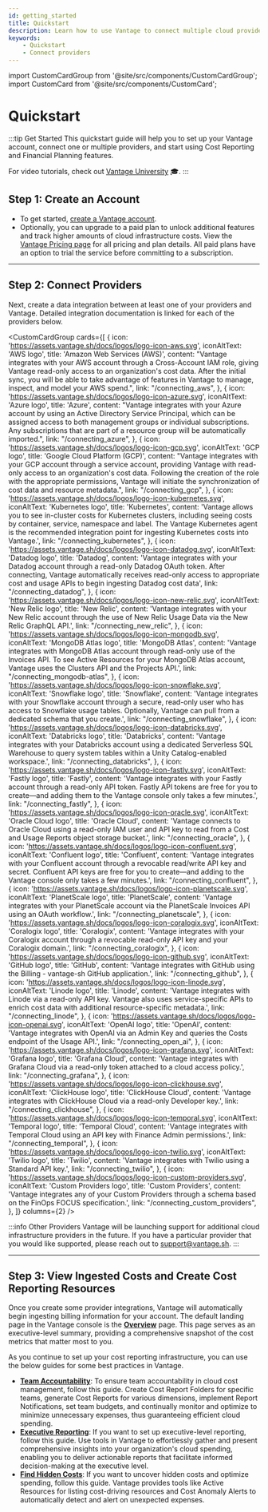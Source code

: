 ```yaml
---
id: getting_started
title: Quickstart
description: Learn how to use Vantage to connect multiple cloud providers and create cost reports as resources. 
keywords:
    - Quickstart
    - Connect providers
---
```

import CustomCardGroup from '@site/src/components/CustomCardGroup';
import CustomCard from '@site/src/components/CustomCard';

# Quickstart

:::tip Get Started
This quickstart guide will help you to set up your Vantage account, connect one or multiple providers, and start using Cost Reporting and Financial Planning features. 

For video tutorials, check out [Vantage University](/vantage_university) 🎓.
:::

## Step 1: Create an Account

- To get started, [create a Vantage account](https://console.vantage.sh/signup). 
- Optionally, you can upgrade to a paid plan to unlock additional features and track higher amounts of cloud infrastructure costs. View the [Vantage Pricing page](https://www.vantage.sh/pricing) for all pricing and plan details. All paid plans have an option to trial the service before committing to a subscription.

---

## Step 2: Connect Providers

Next, create a data integration between at least one of your providers and Vantage. Detailed integration documentation is linked for each of the providers below. 

<CustomCardGroup
  cards={[
    {
      icon: 'https://assets.vantage.sh/docs/logos/logo-icon-aws.svg',
      iconAltText: 'AWS logo',
      title: 'Amazon Web Services (AWS)',
      content: "Vantage integrates with your AWS account through a Cross-Account IAM role, giving Vantage read-only access to an organization's cost data. After the initial sync, you will be able to take advantage of features in Vantage to manage, inspect, and model your AWS spend.",
      link: "/connecting_aws",
    },
    {
      icon: 'https://assets.vantage.sh/docs/logos/logo-icon-azure.svg',
      iconAltText: 'Azure logo',
      title: 'Azure',
      content: "Vantage integrates with your Azure account by using an Active Directory Service Principal, which can be assigned access to both management groups or individual subscriptions. Any subscriptions that are part of a resource group will be automatically imported.",
      link: "/connecting_azure",
    },
    {
      icon: 'https://assets.vantage.sh/docs/logos/logo-icon-gcp.svg',
      iconAltText: 'GCP logo',
      title: 'Google Cloud Platform (GCP)',
      content: "Vantage integrates with your GCP account through a service account, providing Vantage with read-only access to an organization's cost data. Following the creation of the role with the appropriate permissions, Vantage will initiate the synchronization of cost data and resource metadata.",
      link: "/connecting_gcp",
    },
    {
      icon: 'https://assets.vantage.sh/docs/logos/logo-icon-kubernetes.svg',
      iconAltText: 'Kubernetes logo',
      title: 'Kubernetes',
      content: 'Vantage allows you to see in-cluster costs for Kubernetes clusters, including seeing costs by container, service, namespace and label. The Vantage Kubernetes agent is the recommended integration point for ingesting Kubernetes costs into Vantage.',
      link: "/connecting_kubernetes",
    },
    {
      icon: 'https://assets.vantage.sh/docs/logos/logo-icon-datadog.svg',
      iconAltText: 'Datadog logo',
      title: 'Datadog',
      content: 'Vantage integrates with your Datadog account through a read-only Datadog OAuth token. After connecting, Vantage automatically receives read-only access to appropriate cost and usage APIs to begin ingesting Datadog cost data',
      link: "/connecting_datadog",
    },
    {
      icon: 'https://assets.vantage.sh/docs/logos/logo-icon-new-relic.svg',
      iconAltText: 'New Relic logo',
      title: 'New Relic',
      content: 'Vantage integrates with your New Relic account through the use of New Relic Usage Data via the New Relic GraphQL API.',
      link: "/connecting_new_relic",
    },
    {
      icon: 'https://assets.vantage.sh/docs/logos/logo-icon-mongodb.svg',
      iconAltText: 'MongoDB Atlas logo',
      title: 'MongoDB Atlas',
      content: 'Vantage integrates with MongoDB Atlas account through read-only use of the Invoices API. To see Active Resources for your MongoDB Atlas account, Vantage uses the Clusters API and the Projects API.',
      link: "/connecting_mongodb-atlas",
    },
    {
      icon: 'https://assets.vantage.sh/docs/logos/logo-icon-snowflake.svg',
      iconAltText: 'Snowflake logo',
      title: 'Snowflake',
      content: 'Vantage integrates with your Snowflake account through a secure, read-only user who has access to Snowflake usage tables. Optionally, Vantage can pull from a dedicated schema that you create.',
      link: "/connecting_snowflake",
    },
    {
      icon: 'https://assets.vantage.sh/docs/logos/logo-icon-databricks.svg',
      iconAltText: 'Databricks logo',
      title: 'Databricks',
      content: 'Vantage integrates with your Databricks account using a dedicated Serverless SQL Warehouse to query system tables within a Unity Catalog-enabled workspace.',
      link: "/connecting_databricks",
    },
    {
      icon: 'https://assets.vantage.sh/docs/logos/logo-icon-fastly.svg',
      iconAltText: 'Fastly logo',
      title: 'Fastly',
      content: 'Vantage integrates with your Fastly account through a read-only API token. Fastly API tokens are free for you to create—and adding them to the Vantage console only takes a few minutes.',
      link: "/connecting_fastly",
    },
    {
      icon: 'https://assets.vantage.sh/docs/logos/logo-icon-oracle.svg',
      iconAltText: 'Oracle Cloud logo',
      title: 'Oracle Cloud',
      content: 'Vantage connects to Oracle Cloud using a read-only IAM user and API key to read from a Cost and Usage Reports object storage bucket.',
      link: "/connecting_oracle",
    },
    {
      icon: 'https://assets.vantage.sh/docs/logos/logo-icon-confluent.svg',
      iconAltText: 'Confluent logo',
      title: 'Confluent',
      content: 'Vantage integrates with your Confluent account through a revocable read/write API key and secret. Confluent API keys are free for you to create—and adding to the Vantage console only takes a few minutes.',
      link: "/connecting_confluent",
    },
    {
      icon: 'https://assets.vantage.sh/docs/logos/logo-icon-planetscale.svg',
      iconAltText: 'PlanetScale logo',
      title: 'PlanetScale',
      content: 'Vantage integrates with your PlanetScale account via the PlanetScale Invoices API using an OAuth workflow.',
      link: "/connecting_planetscale",
    },
    {
      icon: 'https://assets.vantage.sh/docs/logos/logo-icon-coralogix.svg',
      iconAltText: 'Coralogix logo',
      title: 'Coralogix',
      content: 'Vantage integrates with your Coralogix account through a revocable read-only API key and your Coralogix domain.',
      link: "/connecting_coralogix",
    },
    {
      icon: 'https://assets.vantage.sh/docs/logos/logo-icon-github.svg',
      iconAltText: 'GitHub logo',
      title: 'GitHub',
      content: 'Vantage integrates with GitHub using the Billing - vantage-sh GitHub application.',
      link: "/connecting_github",
    },
    {
      icon: 'https://assets.vantage.sh/docs/logos/logo-icon-linode.svg',
      iconAltText: 'Linode logo',
      title: 'Linode',
      content: 'Vantage integrates with Linode via a read-only API key. Vantage also uses service-specific APIs to enrich cost data with additional resource-specific metadata.',
      link: "/connecting_linode",
    },
    {
      icon: 'https://assets.vantage.sh/docs/logos/logo-icon-openai.svg',
      iconAltText: 'OpenAI logo',
      title: 'OpenAI',
      content: 'Vantage integrates with OpenAI via an Admin Key and queries the Costs endpoint of the Usage API.',
      link: "/connecting_open_ai",
    },
    {
      icon: 'https://assets.vantage.sh/docs/logos/logo-icon-grafana.svg',
      iconAltText: 'Grafana logo',
      title: 'Grafana Cloud',
      content: 'Vantage integrates with Grafana Cloud via a read-only token attached to a cloud access policy.',
      link: "/connecting_grafana",
    },
    {
      icon: 'https://assets.vantage.sh/docs/logos/logo-icon-clickhouse.svg',
      iconAltText: 'ClickHouse logo',
      title: 'ClickHouse Cloud',
      content: 'Vantage integrates with ClickHouse Cloud via a read-only Developer key.',
      link: "/connecting_clickhouse",
    },
    {
      icon: 'https://assets.vantage.sh/docs/logos/logo-icon-temporal.svg',
      iconAltText: 'Temporal logo',
      title: 'Temporal Cloud',
      content: 'Vantage integrates with Temporal Cloud using an API key with Finance Admin permissions.',
      link: "/connecting_temporal",
    },
    {
      icon: 'https://assets.vantage.sh/docs/logos/logo-icon-twilio.svg',
      iconAltText: 'Twilio logo',
      title: 'Twilio',
      content: 'Vantage integrates with Twilio using a Standard API key.',
      link: "/connecting_twilio",
    },
    {
      icon: 'https://assets.vantage.sh/docs/logos/logo-icon-custom-providers.svg',
      iconAltText: 'Custom Providers logo',
      title: 'Custom Providers',
      content: 'Vantage integrates any of your Custom Providers through a schema based on the FinOps FOCUS specification.',
      link: "/connecting_custom_providers",
    },
  ]}
  columns={2}
/>
<br/>

:::info Other Providers
Vantage will be launching support for additional cloud infrastructure providers in the future. If you have a particular provider that you would like supported, please reach out to [support@vantage.sh](mailto:support@vantage.sh).
:::

---

## Step 3: View Ingested Costs and Create Cost Reporting Resources

Once you create some provider integrations, Vantage will automatically begin ingesting billing information for your account. The default landing page in the Vantage console is the [**Overview**](/overview) page. This page serves as an executive-level summary, providing a comprehensive snapshot of the cost metrics that matter most to you. 

As you continue to set up your cost reporting infrastructure, you can use the below guides for some best practices in Vantage. 

- [**Team Accountability**](/team_accountability): To ensure team accountability in cloud cost management, follow this guide. Create Cost Report Folders for specific teams, generate Cost Reports for various dimensions, implement Report Notifications, set team budgets, and continually monitor and optimize to minimize unnecessary expenses, thus guaranteeing efficient cloud spending.
- [**Executive Reporting**](/executive_reporting): If you want to set up executive-level reporting, follow this guide. Use tools in Vantage to effortlessly gather and present comprehensive insights into your organization's cloud spending, enabling you to deliver actionable reports that facilitate informed decision-making at the executive level.
- [**Find Hidden Costs**](/hidden_costs): If you want to uncover hidden costs and optimize spending, follow this guide. Vantage provides tools like Active Resources for listing cost-driving resources and Cost Anomaly Alerts to automatically detect and alert on unexpected expenses. 
